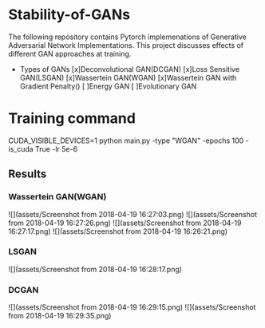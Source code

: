 # Stability-of-GANs

The following repository contains Pytorch implemenations of Generative Adversarial Network Implementations. This project discusses effects of different GAN approaches at training.

* Types of GANs
[x]Deconvolutional GAN(DCGAN)
[x]Loss Sensitive GAN(LSGAN)
[x]Wassertein GAN(WGAN)
[x]Wassertein GAN with Gradient Penalty()
[ ]Energy GAN
[ ]Evolutionary GAN

# Training command
CUDA_VISIBLE_DEVICES=1 python main.py -type "WGAN" -epochs 100 -is_cuda True -lr 5e-6

## Results
### Wassertein GAN(WGAN)
![](assets/Screenshot from 2018-04-19 16:27:03.png)
![](assets/Screenshot from 2018-04-19 16:27:26.png)
![](assets/Screenshot from 2018-04-19 16:27:17.png)
![](assets/Screenshot from 2018-04-19 16:26:21.png)
### LSGAN 
![](assets/Screenshot from 2018-04-19 16:28:17.png)
### DCGAN 
![](assets/Screenshot from 2018-04-19 16:29:15.png)
![](assets/Screenshot from 2018-04-19 16:29:35.png)
